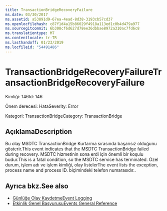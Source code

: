 ```yaml
---
title: TransactionBridgeRecoveryFailure
ms.date: 03/30/2017
ms.assetid: a53891d9-67ea-4ead-8d38-3193cb57cd37
ms.openlocfilehash: c87f1d4a15b86029f4918a113ed1c0b4d479a977
ms.sourcegitcommit: 6b308cf6d627d78ee36dbbae8972a310ac7fd6c8
ms.translationtype: MT
ms.contentlocale: tr-TR
ms.lasthandoff: 01/23/2019
ms.locfileid: "54491486"
---
```

# <a name="transactionbridgerecoveryfailure"></a><span data-ttu-id="9033f-102">TransactionBridgeRecoveryFailure</span><span class="sxs-lookup"><span data-stu-id="9033f-102">TransactionBridgeRecoveryFailure</span></span>
<span data-ttu-id="9033f-103">Kimliği: 146</span><span class="sxs-lookup"><span data-stu-id="9033f-103">Id: 146</span></span>  
  
 <span data-ttu-id="9033f-104">Önem derecesi: Hata</span><span class="sxs-lookup"><span data-stu-id="9033f-104">Severity: Error</span></span>  
  
 <span data-ttu-id="9033f-105">Kategori: TransactionBridge</span><span class="sxs-lookup"><span data-stu-id="9033f-105">Category: TransactionBridge</span></span>  
  
## <a name="description"></a><span data-ttu-id="9033f-106">Açıklama</span><span class="sxs-lookup"><span data-stu-id="9033f-106">Description</span></span>  
 <span data-ttu-id="9033f-107">Bu olay MSDTC TransactionBridge Kurtarma sırasında başarısız olduğunu gösterir.</span><span class="sxs-lookup"><span data-stu-id="9033f-107">This event indicates that the MSDTC TransactionBridge failed during recovery.</span></span> <span data-ttu-id="9033f-108">MSDTC hizmetinin sona erdi için önemli bir koşulu budur.</span><span class="sxs-lookup"><span data-stu-id="9033f-108">This is a fatal condition, so the MSDTC service has terminated.</span></span> <span data-ttu-id="9033f-109">Özel durum, işlem adı ve işlem kimliği, olay listeler</span><span class="sxs-lookup"><span data-stu-id="9033f-109">The event lists the exception, process name and process ID.</span></span> <span data-ttu-id="9033f-110">biçimindeki telefon numarasıdır.</span><span class="sxs-lookup"><span data-stu-id="9033f-110">.</span></span>  
  
## <a name="see-also"></a><span data-ttu-id="9033f-111">Ayrıca bkz.</span><span class="sxs-lookup"><span data-stu-id="9033f-111">See also</span></span>
- [<span data-ttu-id="9033f-112">Günlüğe Olay Kaydetme</span><span class="sxs-lookup"><span data-stu-id="9033f-112">Event Logging</span></span>](../../../../../docs/framework/wcf/diagnostics/event-logging/index.md)
- [<span data-ttu-id="9033f-113">Etkinlik Genel Başvurusu</span><span class="sxs-lookup"><span data-stu-id="9033f-113">Events General Reference</span></span>](../../../../../docs/framework/wcf/diagnostics/event-logging/events-general-reference.md)
